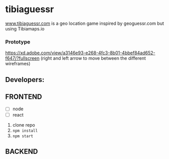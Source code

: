 # tibiaguessr
www.tibiaguessr.com is a geo location game inspired by geoguessr.com but using Tibiamaps.io

### Prototype
https://xd.adobe.com/view/a3146e93-e268-4fc3-8b01-4bbef84ad652-f647/?fullscreen
(right and left arrow to move between the different wireframes)

## Developers:

## FRONTEND

- [ ] node
- [ ] react

1. clone repo
2. `npm install`
3. `npm start`

## BACKEND

